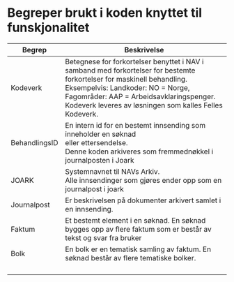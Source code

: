 # Begreper brukt i koden knyttet til funskjonalitet

| Begrep       | Beskrivelse                                                                                                                                                                                                                                                       | 
|--------------|-------------------------------------------------------------------------------------------------------------------------------------------------------------------------------------------------------------------------------------------------------------------|
| Kodeverk     | Betegnese for forkortelser benyttet i NAV i samband med forkortelser for bestemte forkortelser for maskinell behandling. Eksempelvis: Landkoder: NO = Norge, Fagområder: AAP = Arbeidsavklaringspenger. Kodeverk leveres av løsningen som kalles Felles Kodeverk. |
| BehandlingsID | En intern id for en bestemt innsending som inneholder en søknad <br/> eller ettersendelse. <br/> Denne koden arkiveres som fremmednøkkel i journalposten i Joark                                                                                                  |
| JOARK        | Systemnavnet til NAVs Arkiv.<br/> Alle innsendinger som gjøres ender opp som en journalpost i joark                                                                                                                                                               |
| Journalpost  | Er beskrivelsen på dokumenter arkivert samlet i en innsending.                                                                                                                                                                                                    | 
| Faktum       | Et bestemt element i en søknad. En søknad bygges opp av flere faktum som er består av tekst og svar fra bruker                                                                                                                                                    | 
| Bolk         | En bolk er en tematisk samling av faktum. En søknad består av flere tematiske bolker.                                                                                                                                                                             |
| |                                                                                                                                                                                                                                                                   |
| |                                                                                                                                                                                                                                                                   |
| |                                                                                                                                                                                                                                                                   |
| |